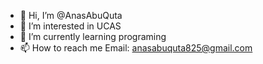 - 👋 Hi, I’m @AnasAbuQuta
- 👀 I’m interested in UCAS
- 🌱 I’m currently learning programing
- 📫 How to reach me Email: anasabuquta825@gmail.com

<!---
AnasAbuQuta/AnasAbuQuta is a ✨ special ✨ repository because its `README.md` (this file) appears on your GitHub profile.
You can click the Preview link to take a look at your changes.
--->
